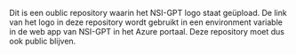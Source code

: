 Dit is een oublic repository waarin het NSI-GPT logo staat geüpload. De link van het logo in deze repository wordt gebruikt in een environment variable in de web app van NSI-GPT in het Azure portaal. Deze repository moet dus ook public blijven.
